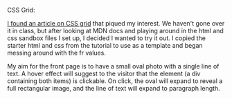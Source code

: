 CSS Grid:

[I found an article on CSS grid](https://itnext.io/simple-web-layout-with-css-grid-ec6be5086531) that piqued my interest. We haven't gone over it in class, but after looking at MDN docs and playing around in the html and css sandbox files I set up, I decided I wanted to try it out. I copied the starter html and css from the tutorial to use as a template and began messing around with the fr values.

My aim for the front page is to have a small oval photo with a single line of text. A hover effect will suggest to the visitor that the element (a div containing both items) is clickable. On click, the oval will expand to reveal a full rectangular image, and the line of text will expand to paragraph length.
